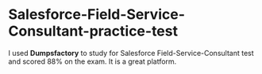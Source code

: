 # Salesforce-Field-Service-Consultant-practice-test
I used **Dumpsfactory** to study for Salesforce Field-Service-Consultant test and scored 88% on the exam. It is a great platform.

